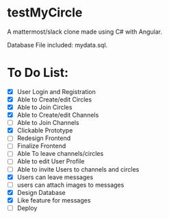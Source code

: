 # testMyCircle
A mattermost/slack clone made using C# with Angular.

Database File included: mydata.sql.

# To Do List:
- [x] User Login and Registration
- [x] Able to Create/edit Circles
- [x] Able to Join Circles
- [x] Able to Create/edit Channels
- [ ] Able to Join Channels
- [x] Clickable Prototype
- [ ] Redesign Frontend
- [ ] Finalize Frontend
- [ ] Able To leave channels/circles
- [ ] Able to edit User Profile
- [ ] Able to invite Users to channels and circles
- [x] Users can leave messages
- [ ] users can attach images to messages
- [x] Design Database
- [x] Like feature for messages
- [ ] Deploy
